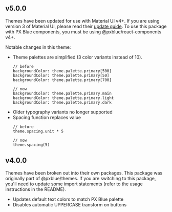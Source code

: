 ## v5.0.0
Themes have been updated for use with Material UI v4+. If you are using version 3 of Material UI, please read their [update guide](https://material-ui.com/guides/migration-v3/). To use this package with PX Blue components, you must be using @pxblue/react-components v4+.

Notable changes in this theme:
- Theme palettes are simplified (3 color variants instead of 10).
    ```
    // before
    backgroundColor: theme.palette.primary[500]
    backgroundColor: theme.palette.primary[50]
    backgroundColor: theme.palette.primary[700]

    // now
    backgroundColor: theme.palette.primary.main
    backgroundColor: theme.palette.primary.light
    backgroundColor: theme.palette.primary.dark
    ```
- Older typography variants no longer supported
- Spacing function replaces value
    ```
    // before
    theme.spacing.unit * 5

    // now
    theme.spacing(5)

## v4.0.0
Themes have been broken out into their own packages. This package was originally part of @pxblue/themes. If you are switching to this package, you'll need to update some import statements (refer to the usage instructions in the README).

- Updates default text colors to match PX Blue palette
- Disables automatic UPPERCASE transform on buttons